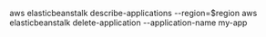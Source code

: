 aws elasticbeanstalk describe-applications --region=$region
aws elasticbeanstalk delete-application --application-name my-app
